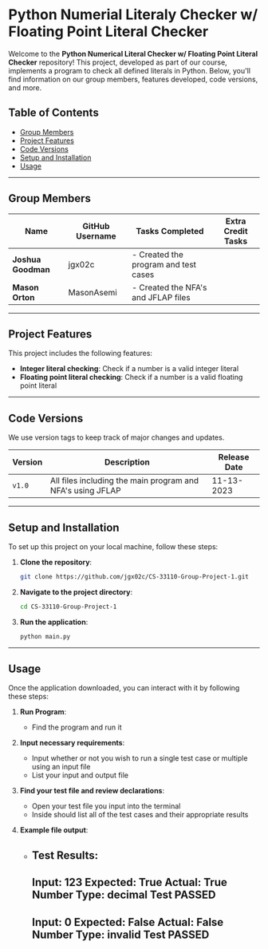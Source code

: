 
# Python Numerial Literaly Checker w/ Floating Point Literal Checker

Welcome to the **Python Numerical Literal Checker w/ Floating Point Literal Checker** repository! This project, developed as part of our course, implements a program to check all defined literals in Python. Below, you'll find information on our group members, features developed, code versions, and more.

## Table of Contents

- [Group Members](#group-members)
- [Project Features](#project-features)
- [Code Versions](#code-versions)
- [Setup and Installation](#setup-and-installation)
- [Usage](#usage)

---

## Group Members

| Name                 | GitHub Username     | Tasks Completed                                                                                 | Extra Credit Tasks                          |
|----------------------|---------------------|-------------------------------------------------------------------------------------------------|---------------------------------------------|
| **Joshua Goodman**    | jgx02c  | - Created the program and test cases |
| **Mason Orton**    | MasonAsemi   | - Created the NFA's and JFLAP files |

---

## Project Features

This project includes the following features:

- **Integer literal checking**: Check if a number is a valid integer literal
- **Floating point literal checking**: Check if a number is a valid floating point literal

---

## Code Versions

We use version tags to keep track of major changes and updates.

| Version | Description                                                             | Release Date |
|---------|-------------------------------------------------------------------------|--------------|
| `v1.0`  | All files including the main program and NFA's using JFLAP              |  11-13-2023  |


---

## Setup and Installation

To set up this project on your local machine, follow these steps:

1. **Clone the repository**:
   ```bash
   git clone https://github.com/jgx02c/CS-33110-Group-Project-1.git
   ```

2. **Navigate to the project directory**:
   ```bash
   cd CS-33110-Group-Project-1
   ```

3. **Run the application**:
   ```bash
   python main.py
   ```

---

## Usage

Once the application downloaded, you can interact with it by following these steps:

1. **Run Program**:
   - Find the program and run it

2. **Input necessary requirements**:
   - Input whether or not you wish to run a single test case or multiple using an input file
   - List your input and output file

3. **Find your test file and review declarations**:
   - Open your test file you input into the terminal
   - Inside should list all of the test cases and their appropriate results

4. **Example file output**:
   - Test Results:
      --------------------------------------------------
      Input: 123
      Expected: True
      Actual: True
      Number Type: decimal
      Test PASSED
      --------------------------------------------------
      Input: 0
      Expected: False
      Actual: False
      Number Type: invalid
      Test PASSED
      --------------------------------------------------

